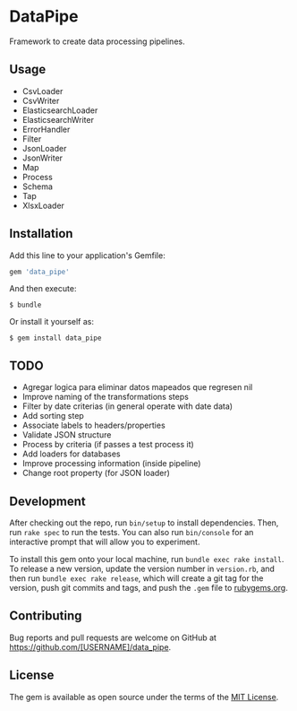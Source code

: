 # DataPipe

Framework to create data processing pipelines.

## Usage

 * CsvLoader
 * CsvWriter
 * ElasticsearchLoader
 * ElasticsearchWriter
 * ErrorHandler
 * Filter
 * JsonLoader
 * JsonWriter
 * Map
 * Process
 * Schema
 * Tap
 * XlsxLoader

## Installation

Add this line to your application's Gemfile:

```ruby
gem 'data_pipe'
```

And then execute:

    $ bundle

Or install it yourself as:

    $ gem install data_pipe

## TODO

 * Agregar logica para eliminar datos mapeados que regresen nil
 * Improve naming of the transformations steps
 * Filter by date criterias (in general operate with date data)
 * Add sorting step
 * Associate labels to headers/properties
 * Validate JSON structure
 * Process by criteria (if passes a test process it)
 * Add loaders for databases
 * Improve processing information (inside pipeline)
 * Change root property (for JSON loader)

## Development

After checking out the repo, run `bin/setup` to install dependencies. Then, run `rake spec` to run the tests. You can also run `bin/console` for an interactive prompt that will allow you to experiment.

To install this gem onto your local machine, run `bundle exec rake install`. To release a new version, update the version number in `version.rb`, and then run `bundle exec rake release`, which will create a git tag for the version, push git commits and tags, and push the `.gem` file to [rubygems.org](https://rubygems.org).

## Contributing

Bug reports and pull requests are welcome on GitHub at https://github.com/[USERNAME]/data_pipe.

## License

The gem is available as open source under the terms of the [MIT License](https://opensource.org/licenses/MIT).
